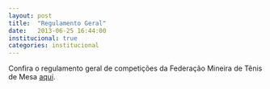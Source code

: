 ```yaml
---
layout: post
title:  "Regulamento Geral"
date:   2013-06-25 16:44:00
institucional: true
categories: institucional
---
```


Confira o regulamento geral de competições da Federação Mineira de Tênis de Mesa [aqui]({{site.baseurl}}/arquivo/regulamentogeraldecompeticoesfmtm.pdf "Regulamento Geral de Competições").
